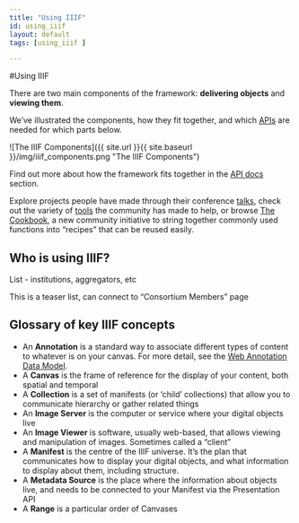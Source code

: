 ```yaml
---
title: "Using IIIF"
id: using_iiif
layout: default
tags: [using_iiif ]

---
```


#Using IIIF

There are two main components of the framework: **delivering objects** and **viewing them**.

We’ve illustrated the components, how they fit together, and which <span style="text-decoration:underline;">APIs</span> are needed for which parts below.

![The IIIF Components]({{ site.url }}{{ site.baseurl }}/img/iiif_components.png "The IIIF Components")


Find out more about how the framework fits together in the <span style="text-decoration:underline;">API docs</span> section.

Explore projects people have made through their conference <span style="text-decoration:underline;">talks</span>, check out the variety of <span style="text-decoration:underline;">tools</span> the community has made to help, or browse <span style="text-decoration:underline;">The Cookbook</span>, a new community initiative to string together commonly used functions into “recipes” that can be reused easily.


## Who is using IIIF?

List - institutions, aggregators, etc

This is a teaser list, can connect to “Consortium Members” page


## Glossary of key IIIF concepts



*   An **Annotation** is a standard way to associate different types of content to whatever is on your canvas. For more detail, see the [Web Annotation Data Model](http://w3.org/TR/annotation-model/).
*   A **Canvas** is the frame of reference for the display of your content, both spatial and temporal
*   A **Collection** is a set of manifests (or ‘child’ collections) that allow you to communicate hierarchy or gather related things
*   An **Image Server** is the computer or service where your digital objects live
*   An **Image Viewer** is software, usually web-based, that allows viewing and manipulation of images. Sometimes called a “client”
*   A **Manifest** is the centre of the IIIF universe. It’s the plan that communicates how to display your digital objects, and what information to display about them, including structure.
*   A **Metadata Source** is the place where the information about objects live, and needs to be connected to your Manifest via the Presentation API
*   A **Range** is a particular order of Canvases
